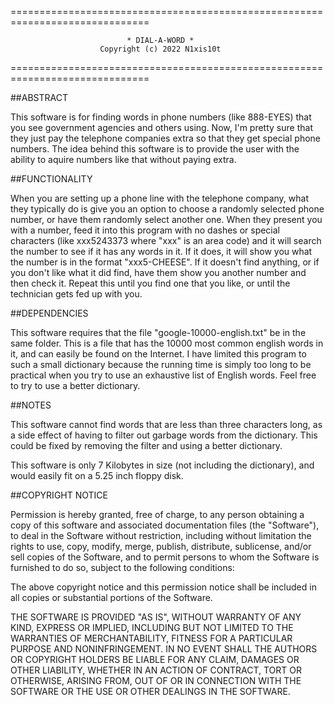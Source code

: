 ==============================================================================

                              * DIAL-A-WORD *
                        Copyright (c) 2022 N1xis10t 

==============================================================================


##ABSTRACT

This software is for finding words in phone numbers (like 888-EYES) that
you see government agencies and others using. Now, I'm pretty sure that they
just pay the telephone companies extra so that they get special phone numbers.
The idea behind this software is to provide the user with the ability to
aquire numbers like that without paying extra.


##FUNCTIONALITY

When you are setting up a phone line with the telephone company, what
they typically do is give you an option to choose a randomly selected phone
number, or have them randomly select another one. When they present you with
a number, feed it into this program with no dashes or special characters
(like xxx5243373 where "xxx" is an area code) and it will search the number to
see if it has any words in it. If it does, it will show you what the number
is in the format "xxx5-CHEESE". If it doesn't find anything, or if you don't
like what it did find, have them show you another number and then check it.
Repeat this until you find one that you like, or until the technician gets
fed up with you.


##DEPENDENCIES

This software requires that the file "google-10000-english.txt" be in the same
folder. This is a file that has the 10000 most common english words in it,
and can easily be found on the Internet. I have limited this program to such
a small dictionary because the running time is simply too long to be practical
when you try to use an exhaustive list of English words. Feel free to try to
use a better dictionary.


##NOTES

This software cannot find words that are less than three characters long, as a
side effect of having to filter out garbage words from the dictionary. This
could be fixed by removing the filter and using a better dictionary.

This software is only 7 Kilobytes in size (not including the dictionary),
and would easily fit on a 5.25 inch floppy disk.


##COPYRIGHT NOTICE

Permission is hereby granted, free of charge, to any person obtaining a copy
of this software and associated documentation files (the "Software"), to deal
in the Software without restriction, including without limitation the rights
to use, copy, modify, merge, publish, distribute, sublicense, and/or sell
copies of the Software, and to permit persons to whom the Software is
furnished to do so, subject to the following conditions:

The above copyright notice and this permission notice shall be included in all
copies or substantial portions of the Software.

THE SOFTWARE IS PROVIDED "AS IS", WITHOUT WARRANTY OF ANY KIND, EXPRESS OR
IMPLIED, INCLUDING BUT NOT LIMITED TO THE WARRANTIES OF MERCHANTABILITY,
FITNESS FOR A PARTICULAR PURPOSE AND NONINFRINGEMENT. IN NO EVENT SHALL THE
AUTHORS OR COPYRIGHT HOLDERS BE LIABLE FOR ANY CLAIM, DAMAGES OR OTHER
LIABILITY, WHETHER IN AN ACTION OF CONTRACT, TORT OR OTHERWISE, ARISING FROM,
OUT OF OR IN CONNECTION WITH THE SOFTWARE OR THE USE OR OTHER DEALINGS IN THE
SOFTWARE.

